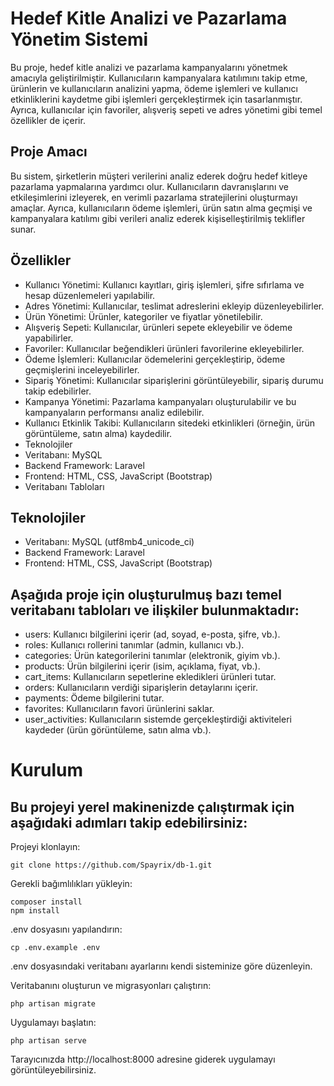 # Hedef Kitle Analizi ve Pazarlama Yönetim Sistemi
Bu proje, hedef kitle analizi ve pazarlama kampanyalarını yönetmek amacıyla geliştirilmiştir. Kullanıcıların kampanyalara katılımını takip etme, ürünlerin ve kullanıcıların analizini yapma, ödeme işlemleri ve kullanıcı etkinliklerini kaydetme gibi işlemleri gerçekleştirmek için tasarlanmıştır. Ayrıca, kullanıcılar için favoriler, alışveriş sepeti ve adres yönetimi gibi temel özellikler de içerir.

## Proje Amacı
 Bu sistem, şirketlerin müşteri verilerini analiz ederek doğru hedef kitleye pazarlama yapmalarına yardımcı olur. Kullanıcıların davranışlarını ve etkileşimlerini izleyerek, en verimli pazarlama stratejilerini oluşturmayı amaçlar. Ayrıca, kullanıcıların ödeme işlemleri, ürün satın alma geçmişi ve kampanyalara katılımı gibi verileri analiz ederek kişiselleştirilmiş teklifler sunar.

## Özellikler
- Kullanıcı Yönetimi: Kullanıcı kayıtları, giriş işlemleri, şifre sıfırlama ve hesap düzenlemeleri yapılabilir.
- Adres Yönetimi: Kullanıcılar, teslimat adreslerini ekleyip düzenleyebilirler.
- Ürün Yönetimi: Ürünler, kategoriler ve fiyatlar yönetilebilir.
- Alışveriş Sepeti: Kullanıcılar, ürünleri sepete ekleyebilir ve ödeme yapabilirler.
- Favoriler: Kullanıcılar beğendikleri ürünleri favorilerine ekleyebilirler.
- Ödeme İşlemleri: Kullanıcılar ödemelerini gerçekleştirip, ödeme geçmişlerini inceleyebilirler.
- Sipariş Yönetimi: Kullanıcılar siparişlerini görüntüleyebilir, sipariş durumu takip edebilirler.
- Kampanya Yönetimi: Pazarlama kampanyaları oluşturulabilir ve bu kampanyaların performansı analiz edilebilir.
- Kullanıcı Etkinlik Takibi: Kullanıcıların sitedeki etkinlikleri (örneğin, ürün görüntüleme, satın alma) kaydedilir.
- Teknolojiler
- Veritabanı: MySQL 
- Backend Framework: Laravel
- Frontend: HTML, CSS, JavaScript (Bootstrap)
- Veritabanı Tabloları
  
## Teknolojiler
- Veritabanı: MySQL (utf8mb4_unicode_ci)
- Backend Framework: Laravel
- Frontend: HTML, CSS, JavaScript (Bootstrap)
  
## Aşağıda proje için oluşturulmuş bazı temel veritabanı tabloları ve ilişkiler bulunmaktadır:

- users: Kullanıcı bilgilerini içerir (ad, soyad, e-posta, şifre, vb.).
- roles: Kullanıcı rollerini tanımlar (admin, kullanıcı vb.).
- categories: Ürün kategorilerini tanımlar (elektronik, giyim vb.).
- products: Ürün bilgilerini içerir (isim, açıklama, fiyat, vb.).
- cart_items: Kullanıcıların sepetlerine ekledikleri ürünleri tutar.
- orders: Kullanıcıların verdiği siparişlerin detaylarını içerir.
- payments: Ödeme bilgilerini tutar.
- favorites: Kullanıcıların favori ürünlerini saklar.
- user_activities: Kullanıcıların sistemde gerçekleştirdiği aktiviteleri kaydeder (ürün görüntüleme, satın alma vb.).

# Kurulum
## Bu projeyi yerel makinenizde çalıştırmak için aşağıdaki adımları takip edebilirsiniz:

Projeyi klonlayın:

```
git clone https://github.com/Spayrix/db-1.git
```


Gerekli bağımlılıkları yükleyin:
```
composer install
npm install
```

.env dosyasını yapılandırın:

```
cp .env.example .env
```

.env dosyasındaki veritabanı ayarlarını kendi sisteminize göre düzenleyin.

Veritabanını oluşturun ve migrasyonları çalıştırın:

```
php artisan migrate
```
Uygulamayı başlatın:
```
php artisan serve
```
Tarayıcınızda http://localhost:8000 adresine giderek uygulamayı görüntüleyebilirsiniz.
